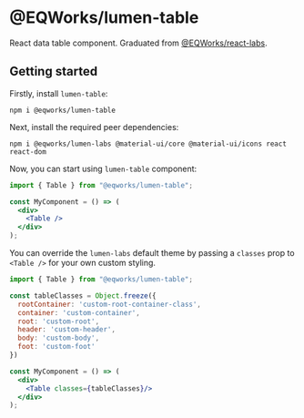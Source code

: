 # @EQWorks/lumen-table

React data table component. Graduated from [@EQWorks/react-labs](https://github.com/EQWorks/react-labs).

## Getting started

Firstly, install `lumen-table`:

```
npm i @eqworks/lumen-table
```

Next, install the required peer dependencies:

```
npm i @eqworks/lumen-labs @material-ui/core @material-ui/icons react react-dom
```
Now, you can start using `lumen-table` component:

```jsx
import { Table } from "@eqworks/lumen-table";

const MyComponent = () => (
  <div>
    <Table />
  </div>
);
```

You can override the `lumen-labs` default theme by passing a `classes` prop to `<Table />` for your own custom styling.

```jsx
import { Table } from "@eqworks/lumen-table";

const tableClasses = Object.freeze({
  rootContainer: 'custom-root-container-class',
  container: 'custom-container',
  root: 'custom-root',
  header: 'custom-header',
  body: 'custom-body',
  foot: 'custom-foot'
})

const MyComponent = () => (
  <div>
    <Table classes={tableClasses}/>
  </div>
);
```
